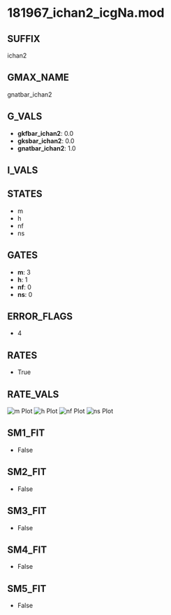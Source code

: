 # 181967_ichan2_icgNa.mod

## SUFFIX

ichan2

## GMAX_NAME

gnatbar_ichan2

## G_VALS

- **gkfbar_ichan2**: 0.0
- **gksbar_ichan2**: 0.0
- **gnatbar_ichan2**: 1.0

## I_VALS


## STATES

- m
- h
- nf
- ns

## GATES

- **m**: 3
- **h**: 1
- **nf**: 0
- **ns**: 0

## ERROR_FLAGS

- 4

## RATES

- True

## RATE_VALS

![m Plot](/Users/pbozelos/Dropbox/icg-Chai-Panos/supermodels/output_markdown_files/Na/181967_ichan2_icgNa.mod/images/m.png)
![h Plot](/Users/pbozelos/Dropbox/icg-Chai-Panos/supermodels/output_markdown_files/Na/181967_ichan2_icgNa.mod/images/h.png)
![nf Plot](/Users/pbozelos/Dropbox/icg-Chai-Panos/supermodels/output_markdown_files/Na/181967_ichan2_icgNa.mod/images/nf.png)
![ns Plot](/Users/pbozelos/Dropbox/icg-Chai-Panos/supermodels/output_markdown_files/Na/181967_ichan2_icgNa.mod/images/ns.png)

## SM1_FIT

- False

## SM2_FIT

- False

## SM3_FIT

- False

## SM4_FIT

- False

## SM5_FIT

- False


